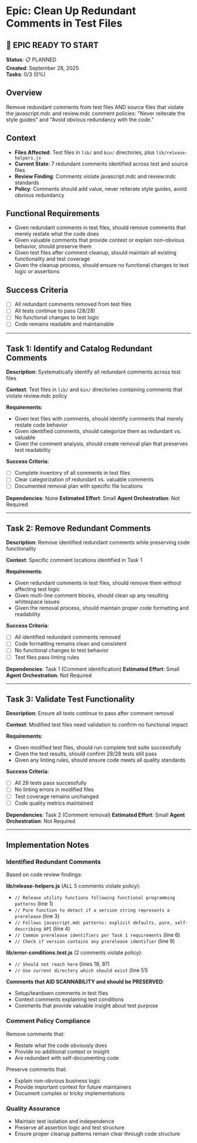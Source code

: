 # Epic: Clean Up Redundant Comments in Test Files

## 🎯 **EPIC READY TO START**

**Status**: 📋 PLANNED  
**Created**: September 28, 2025  
**Tasks**: 0/3 (0%)

## Overview

Remove redundant comments from test files AND source files that violate the javascript.mdc and review.mdc comment policies: "Never reiterate the style guides" and "Avoid obvious redundancy with the code."

## Context

- **Files Affected**: Test files in `lib/` and `bin/` directories, plus `lib/release-helpers.js`
- **Current State**: 7 redundant comments identified across test and source files
- **Review Finding**: Comments violate javascript.mdc and review.mdc standards
- **Policy**: Comments should add value, never reiterate style guides, avoid obvious redundancy

## Functional Requirements

- Given redundant comments in test files, should remove comments that merely restate what the code does
- Given valuable comments that provide context or explain non-obvious behavior, should preserve them
- Given test files after comment cleanup, should maintain all existing functionality and test coverage
- Given the cleanup process, should ensure no functional changes to test logic or assertions

## Success Criteria

- [ ] All redundant comments removed from test files
- [ ] All tests continue to pass (28/28)
- [ ] No functional changes to test logic
- [ ] Code remains readable and maintainable

---

## Task 1: Identify and Catalog Redundant Comments

**Description**: Systematically identify all redundant comments across test files

**Context**: Test files in `lib/` and `bin/` directories containing comments that violate review.mdc policy

**Requirements**:

- Given test files with comments, should identify comments that merely restate code behavior
- Given identified comments, should categorize them as redundant vs. valuable
- Given the comment analysis, should create removal plan that preserves test readability

**Success Criteria**:

- [ ] Complete inventory of all comments in test files
- [ ] Clear categorization of redundant vs. valuable comments
- [ ] Documented removal plan with specific file locations

**Dependencies**: None
**Estimated Effort**: Small
**Agent Orchestration**: Not Required

---

## Task 2: Remove Redundant Comments

**Description**: Remove identified redundant comments while preserving code functionality

**Context**: Specific comment locations identified in Task 1

**Requirements**:

- Given redundant comments in test files, should remove them without affecting test logic
- Given multi-line comment blocks, should clean up any resulting whitespace issues
- Given the removal process, should maintain proper code formatting and readability

**Success Criteria**:

- [ ] All identified redundant comments removed
- [ ] Code formatting remains clean and consistent
- [ ] No functional changes to test behavior
- [ ] Test files pass linting rules

**Dependencies**: Task 1 (Comment identification)
**Estimated Effort**: Small
**Agent Orchestration**: Not Required

---

## Task 3: Validate Test Functionality

**Description**: Ensure all tests continue to pass after comment removal

**Context**: Modified test files need validation to confirm no functional impact

**Requirements**:

- Given modified test files, should run complete test suite successfully
- Given the test results, should confirm 28/28 tests still pass
- Given any linting rules, should ensure code meets all quality standards

**Success Criteria**:

- [ ] All 28 tests pass successfully
- [ ] No linting errors in modified files
- [ ] Test coverage remains unchanged
- [ ] Code quality metrics maintained

**Dependencies**: Task 2 (Comment removal)
**Estimated Effort**: Small
**Agent Orchestration**: Not Required

---

## Implementation Notes

### Identified Redundant Comments

Based on code review findings:

**lib/release-helpers.js** (ALL 5 comments violate policy):

- `// Release utility functions following functional programming patterns` (line 1)
- `// Pure function to detect if a version string represents a prerelease` (line 3)
- `// Follows javascript.mdc patterns: explicit defaults, pure, self-describing API` (line 4)
- `// Common prerelease identifiers per Task 1 requirements` (line 6)
- `// Check if version contains any prerelease identifier` (line 9)

**lib/error-conditions.test.js** (2 comments violate policy):

- `// Should not reach here` (lines 18, 97)
- `// Use current directory which should exist` (line 51)

**Comments that AID SCANNABILITY and should be PRESERVED**:

- Setup/teardown comments in test files
- Context comments explaining test conditions
- Comments that provide valuable insight about test purpose

### Comment Policy Compliance

Remove comments that:

- Restate what the code obviously does
- Provide no additional context or insight
- Are redundant with self-documenting code

Preserve comments that:

- Explain non-obvious business logic
- Provide important context for future maintainers
- Document complex or tricky implementations

### Quality Assurance

- Maintain test isolation and independence
- Preserve all assertion logic and test structure
- Ensure proper cleanup patterns remain clear through code structure

